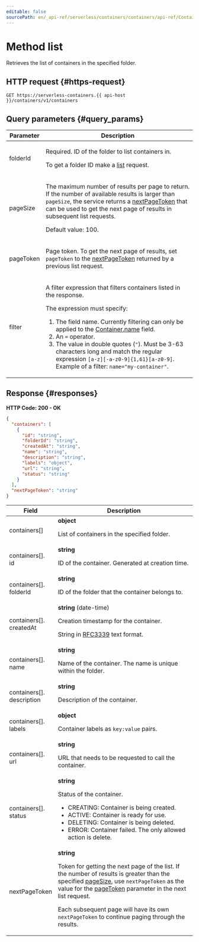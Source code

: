 ```yaml
---
editable: false
sourcePath: en/_api-ref/serverless/containers/containers/api-ref/Container/list.md
---
```


# Method list
Retrieves the list of containers in the specified folder.
 

 
## HTTP request {#https-request}
```
GET https://serverless-containers.{{ api-host }}/containers/v1/containers
```
 
## Query parameters {#query_params}
 
Parameter | Description
--- | ---
folderId | <p>Required. ID of the folder to list containers in.</p> <p>To get a folder ID make a <a href="/docs/resource-manager/api-ref/Folder/list">list</a> request.</p> 
pageSize | <p>The maximum number of results per page to return. If the number of available results is larger than ``pageSize``, the service returns a <a href="/docs/serverless/containers/api-ref/Container/list#responses">nextPageToken</a> that can be used to get the next page of results in subsequent list requests.</p> <p>Default value: 100.</p> 
pageToken | <p>Page token. To get the next page of results, set ``pageToken`` to the <a href="/docs/serverless/containers/api-ref/Container/list#responses">nextPageToken</a> returned by a previous list request.</p> 
filter | <p>A filter expression that filters containers listed in the response.</p> <p>The expression must specify:</p> <ol> <li>The field name. Currently filtering can only be applied to the <a href="/docs/serverless/containers/api-ref/Container#representation">Container.name</a> field.</li> <li>An ``=`` operator.</li> <li>The value in double quotes (``"``). Must be 3-63 characters long and match the regular expression ``[a-z][-a-z0-9]{1,61}[a-z0-9]``. Example of a filter: ``name="my-container"``.</li> </ol> 
 
## Response {#responses}
**HTTP Code: 200 - OK**

```json 
{
  "containers": [
    {
      "id": "string",
      "folderId": "string",
      "createdAt": "string",
      "name": "string",
      "description": "string",
      "labels": "object",
      "url": "string",
      "status": "string"
    }
  ],
  "nextPageToken": "string"
}
```

 
Field | Description
--- | ---
containers[] | **object**<br><p>List of containers in the specified folder.</p> 
containers[].<br>id | **string**<br><p>ID of the container. Generated at creation time.</p> 
containers[].<br>folderId | **string**<br><p>ID of the folder that the container belongs to.</p> 
containers[].<br>createdAt | **string** (date-time)<br><p>Creation timestamp for the container.</p> <p>String in <a href="https://www.ietf.org/rfc/rfc3339.txt">RFC3339</a> text format.</p> 
containers[].<br>name | **string**<br><p>Name of the container. The name is unique within the folder.</p> 
containers[].<br>description | **string**<br><p>Description of the container.</p> 
containers[].<br>labels | **object**<br><p>Container labels as ``key:value`` pairs.</p> 
containers[].<br>url | **string**<br><p>URL that needs to be requested to call the container.</p> 
containers[].<br>status | **string**<br><p>Status of the container.</p> <ul> <li>CREATING: Container is being created.</li> <li>ACTIVE: Container is ready for use.</li> <li>DELETING: Container is being deleted.</li> <li>ERROR: Container failed. The only allowed action is delete.</li> </ul> 
nextPageToken | **string**<br><p>Token for getting the next page of the list. If the number of results is greater than the specified <a href="/docs/serverless/containers/api-ref/Container/list#query_params">pageSize</a>, use ``nextPageToken`` as the value for the <a href="/docs/serverless/containers/api-ref/Container/list#query_params">pageToken</a> parameter in the next list request.</p> <p>Each subsequent page will have its own ``nextPageToken`` to continue paging through the results.</p> 
